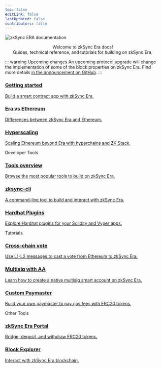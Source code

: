 ```yaml
---
toc: false
editLink: false
lastUpdated: false
contributors: false
---
```


<div>
   <div >
      <div class="landing">
         <div>
         <div class="hero-img">
            <img  src="/era-dark.svg" 
                  alt="zkSync ERA documentation"
            >
         </div>
         <p class="intro-text" style="text-align:center">Welcome to zkSync Era docs!
         <br>Guides, technical reference, and tutorials for building on zkSync Era.</p>
         </div>
      </div>
   </div>
</div>

::: warning Upcoming changes
An upcoming protocol upgrade will change the implementation of some of the block properties on zkSync Era. Find more details [in the announcement on GitHub](https://github.com/zkSync-Community-Hub/zkync-developers/discussions/87).
:::

<section>

  <div class="card-container">
    <a href="./dev/building-on-zksync/hello-world.html" class="card">
      <div class="content">
        <h3>Getting started</h3>
        <p>Build a smart contract app with zkSync Era.</p>
      </div>
    </a>
    <a href="./reference/architecture/differences-with-ethereum.html" class="card">
         <div class="content">
            <h3>Era vs Ethereum</h3>
            <p>Differences between zkSync Era and Ethereum.</p>
         </div>
    </a>
    <a href="./reference/concepts/hyperscaling.html" class="card">
      <div class="content">
        <h3>Hyperscaling</h3>
        <p>Scaling Ethereum beyond Era with hyperchains and ZK Stack.</p>
      </div>
    </a>
  </div>
</section>
<div class="cards-heading">
   <span class="title-section">Developer Tools</span>
</div>
<section>
  <div class="card-container">
   <a href="./tools/" class="card">
      <div class="content">
        <h3>Tools overview</h3>
        <p>Browse the most popular tools to build on zkSync Era.</p>
      </div>
    </a>
   <a href="./tools/zksync-cli" class="card">
      <div class="content">
        <h3>zksync-cli</h3>
        <p>A command-line tool to build and interact with zkSync Era.</p>
      </div>
    </a>
   <a href="./tools/hardhat" class="card">
      <div class="content">
        <h3>Hardhat Plugins</h3>
        <p>Explore Hardhat plugins for your Solidity and Vyper apps. </p>
      </div>
    </a>
  </div>
</section>
<div class="cards-heading">
   <span class="title-section">Tutorials</span>
</div>
<section>
  <div class="card-container">
   <a href="./dev/tutorials/cross-chain-tutorial.html" class="card">
      <div class="content">
        <h3>Cross-chain vote</h3>
        <p>Use L1-L2 messages to cast a vote from Ethereum to zkSync Era.</p>
      </div>
   </a>
   <a href="./dev/tutorials/custom-aa-tutorial.html" class="card">
      <div class="content">
        <h3>Multisig with AA</h3>
        <p>Learn how to create a native multisig smart account on zkSync Era.</p>
      </div>
   </a>
   <a href="./dev/tutorials/custom-paymaster-tutorial.html" class="card">
         <div class="content">
            <h3>Custom Paymaster</h3>
            <p>Build your own paymaster to pay gas fees with ERC20 tokens.</p>
         </div>
    </a>
  </div>
</section>
<div class="cards-heading">
   <span class="title-section">Other Tools</span>
</div>
<section>
  <div class="card-container">
   <a href="https://portal.zksync.io/" class="card">
      <div class="content">
        <h3>zkSync Era Portal</h3>
        <p>Bridge, deposit, and withdraw ERC20 tokens.</p>
      </div>
   </a>
   <a href="./api/tools/block-explorer/intro.html" class="card">
      <div class="content">
        <h3>Block Explorer</h3>
        <p>Interact with zkSync Era blockchain. </p>
      </div>
   </a>
  
  </div>
</section>
